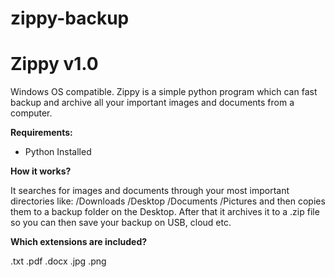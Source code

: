 # zippy-backup
<h1>Zippy v1.0</h1>

Windows OS compatible.
Zippy is a simple python program which can fast backup and archive all your important images and documents from a computer.

<b>Requirements:</b>
- Python Installed

<b>How it works?</b>

It searches for images and documents through your most important directories like: /Downloads /Desktop /Documents /Pictures
and then copies them to a backup folder on the Desktop. After that it archives it to a .zip file so you can then save your backup on USB, cloud etc.


<b>Which extensions are included?</b>

.txt .pdf .docx .jpg .png
